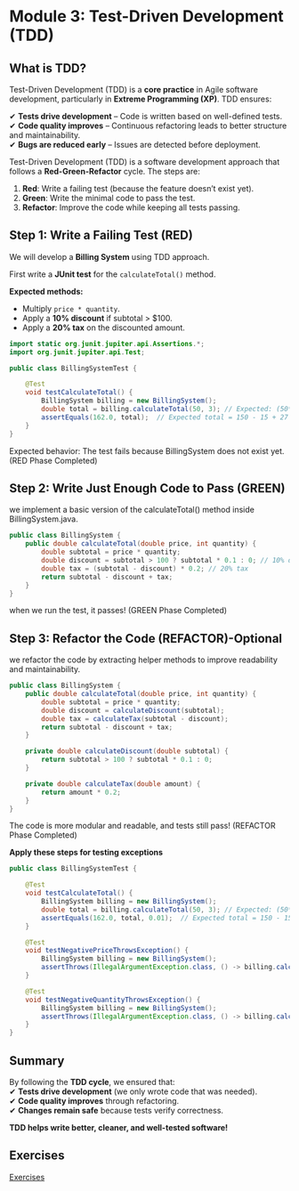# Module 3: Test-Driven Development (TDD)

## **What is TDD?**

Test-Driven Development (TDD) is a **core practice** in Agile software development, particularly in **Extreme Programming (XP)**. TDD ensures:

✔ **Tests drive development** – Code is written based on well-defined tests.  
✔ **Code quality improves** – Continuous refactoring leads to better structure and maintainability.  
✔ **Bugs are reduced early** – Issues are detected before deployment.


Test-Driven Development (TDD) is a software development approach that follows a **Red-Green-Refactor** cycle. 
The steps are:
1. **Red**: Write a failing test (because the feature doesn’t exist yet).
2. **Green**: Write the minimal code to pass the test.
3. **Refactor**: Improve the code while keeping all tests passing.


## Step 1: Write a Failing Test (RED)

We will develop a **Billing System** using TDD approach.
 
First write a **JUnit test** for the `calculateTotal()` method.

**Expected methods:**
- Multiply `price * quantity`.
- Apply a **10% discount** if subtotal > $100.
- Apply a **20% tax** on the discounted amount.

```java
import static org.junit.jupiter.api.Assertions.*;
import org.junit.jupiter.api.Test;

public class BillingSystemTest {

    @Test
    void testCalculateTotal() {
        BillingSystem billing = new BillingSystem();
        double total = billing.calculateTotal(50, 3); // Expected: (50*3) - 10% + 20% tax
        assertEquals(162.0, total);  // Expected total = 150 - 15 + 27 = 162
    }
}
```

Expected behavior: The test fails because BillingSystem does not exist yet. (RED Phase Completed)

## Step 2: Write Just Enough Code to Pass (GREEN)
we implement a basic version of the calculateTotal() method inside BillingSystem.java.

```java
public class BillingSystem {
    public double calculateTotal(double price, int quantity) {
        double subtotal = price * quantity;
        double discount = subtotal > 100 ? subtotal * 0.1 : 0; // 10% discount if subtotal > $100
        double tax = (subtotal - discount) * 0.2; // 20% tax
        return subtotal - discount + tax;
    }
}
```
when we run the test, it passes! (GREEN Phase Completed)

## Step 3: Refactor the Code (REFACTOR)-Optional
we refactor the code by extracting helper methods to improve readability and maintainability.

```java
public class BillingSystem {
    public double calculateTotal(double price, int quantity) {
        double subtotal = price * quantity;
        double discount = calculateDiscount(subtotal);
        double tax = calculateTax(subtotal - discount);
        return subtotal - discount + tax;
    }

    private double calculateDiscount(double subtotal) {
        return subtotal > 100 ? subtotal * 0.1 : 0;
    }

    private double calculateTax(double amount) {
        return amount * 0.2;
    }
}

```
The code is more modular and readable, and tests still pass!  (REFACTOR Phase Completed)


**Apply these steps for testing exceptions** 

```java
public class BillingSystemTest {

    @Test
    void testCalculateTotal() {
        BillingSystem billing = new BillingSystem();
        double total = billing.calculateTotal(50, 3); // Expected: (50*3) - 10% + 20% tax
        assertEquals(162.0, total, 0.01);  // Expected total = 150 - 15 + 27 = 162
    }

    @Test
    void testNegativePriceThrowsException() {
        BillingSystem billing = new BillingSystem();
        assertThrows(IllegalArgumentException.class, () -> billing.calculateTotal(-50, 3));
    }

    @Test
    void testNegativeQuantityThrowsException() {
        BillingSystem billing = new BillingSystem();
        assertThrows(IllegalArgumentException.class, () -> billing.calculateTotal(50, -3));
    }
}
```


## **Summary**
By following the **TDD cycle**, we ensured that:  
✔ **Tests drive development** (we only wrote code that was needed).  
✔ **Code quality improves** through refactoring.  
✔ **Changes remain safe** because tests verify correctness.

**TDD helps write better, cleaner, and well-tested software!**

## Exercises
[Exercises](exercises/exercises.md)



